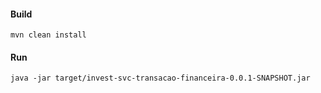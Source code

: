 #### Build
```
mvn clean install
```

#### Run
```
java -jar target/invest-svc-transacao-financeira-0.0.1-SNAPSHOT.jar
```